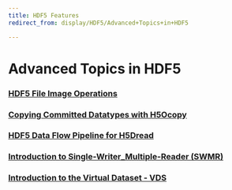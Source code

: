 ```yaml
---
title: HDF5 Features
redirect_from: display/HDF5/Advanced+Topics+in+HDF5

---
```


# Advanced Topics in HDF5

### [HDF5 File Image Operations](https://docs.hdfgroup.org/hdf5/rfc/HDF5FileImageOperations.pdf)
### [Copying Committed Datatypes with H5Ocopy](https://docs.hdfgroup.org/hdf5/develop/group___o_c_p_p_l.html)
### [HDF5 Data Flow Pipeline for H5Dread](advanced_topics/data_flow_pline_H5Dread.md)
### [Introduction to Single-Writer_Multiple-Reader (SWMR)](advanced_topics/intro_SWMR.md)
### [Introduction to the Virtual Dataset - VDS](advanced_topics/intro_VDS.md)
